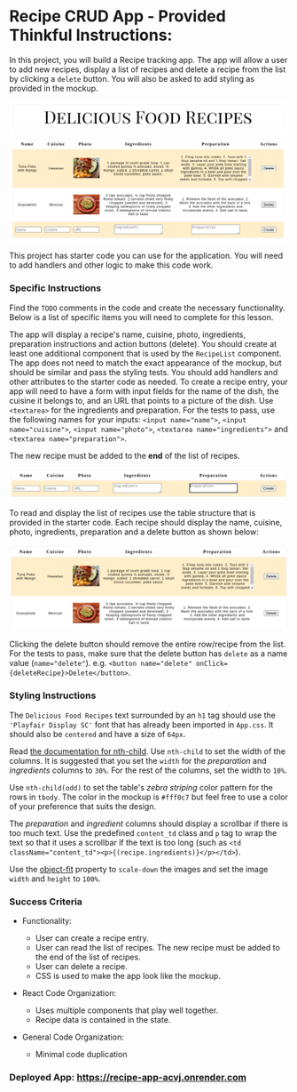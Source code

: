 # Recipe CRUD App - Provided Thinkful Instructions:
In this project, you will build a Recipe tracking app. The app will allow a user to add new recipes, display a list of recipes and delete a recipe from the list by clicking a `delete` button. You will also be asked to add styling as provided in the mockup.

![Recipe app](https://github.com/gabrielsanchez/erddiagram/blob/main/deliciousfoods.png?raw=true)

This project has starter code you can use for the application. You will need to add handlers and other logic to make this code work.

### Specific Instructions
Find the `TODO` comments in the code and create the necessary functionality. Below is a list of specific items you will need to complete for this lesson.

The app will display a recipe's name, cuisine, photo, ingredients, preparation instructions and action buttons (delete).
You should create at least one additional component that is used by the `RecipeList` component.
The app does not need to match the exact appearance of the mockup, but should be similar and pass the styling tests.
You should add handlers and other attributes to the starter code as needed.
To create a recipe entry, your app will need to have a form with input fields for the name of the dish, the cuisine it belongs to, and an URL that points to a picture of the dish. Use `<textarea>` for the ingredients and preparation. For the tests to pass, use the following names for your inputs: `<input name="name">`, `<input name="cuisine">`, `<input name="photo">`, `<textarea name="ingredients">` and `<textarea name="preparation">`.

The new recipe must be added to the **end** of the list of recipes.

![Create a recipe ](https://github.com/gabrielsanchez/erddiagram/blob/main/create-recipe.png?raw=true)

To read and display the list of recipes use the table structure that is provided in the starter code. Each recipe should display the name, cuisine, photo, ingredients, preparation and a delete button as shown below:

![Recipe list](https://github.com/gabrielsanchez/erddiagram/blob/main/recipeapplist.png?raw=true)

Clicking the delete button should remove the entire row/recipe from the list. For the tests to pass, make sure that the delete button has `delete` as a name value (`name="delete"`). e.g. `<button name="delete" onClick={deleteRecipe}>Delete</button>`.

### Styling Instructions
The `Delicious Food Recipes` text surrounded by an `h1` tag should use the `'Playfair Display SC'` font that has already been imported in `App.css`. It should also be `centered` and have a size of `64px`.

Read [the documentation for nth-child](https://developer.mozilla.org/en-US/docs/Web/CSS/:nth-child). Use `nth-child` to set the width of the columns. It is suggested that you set the `width` for the _preparation_ and _ingredients_ columns to `30%`. For the rest of the columns, set the width to `10%`.

Use `nth-child(odd)` to set the table's _zebra striping_ color pattern for the rows in `tbody`. The color in the mockup is `#fff0c7` but feel free to use a color of your preference that suits the design.

The _preparation_ and _ingredient_ columns should display a scrollbar if there is too much text. Use the predefined `content_td` class and `p` tag to wrap the text so that it uses a scrollbar if the text is too long (such as `<td className="content_td"><p>{(recipe.ingredients)}</p></td>`).

Use the [object-fit](https://developer.mozilla.org/en-US/docs/Web/CSS/object-fit) property to `scale-down` the images and set the image `width` and `height` to `100%`.

### Success Criteria
- Functionality:
  - User can create a recipe entry.
  - User can read the list of recipes. The new recipe must be added to the end of the list of recipes.
  - User can delete a recipe.
  - CSS is used to make the app look like the mockup.

- React Code Organization:
  - Uses multiple components that play well together.
  - Recipe data is contained in the state.

- General Code Organization:
  - Minimal code duplication

### Deployed App: https://recipe-app-acvj.onrender.com
